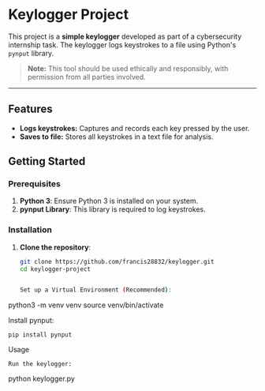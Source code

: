 # Keylogger Project

This project is a **simple keylogger** developed as part of a cybersecurity internship task. The keylogger logs keystrokes to a file using Python's `pynput` library.

> **Note:** This tool should be used ethically and responsibly, with permission from all parties involved.

---

## Features

- **Logs keystrokes:** Captures and records each key pressed by the user.
- **Saves to file:** Stores all keystrokes in a text file for analysis.

## Getting Started

### Prerequisites

1. **Python 3**: Ensure Python 3 is installed on your system.
2. **pynput Library**: This library is required to log keystrokes.

### Installation

1. **Clone the repository**:
   ```bash
   git clone https://github.com/francis28832/keylogger.git
   cd keylogger-project


   Set up a Virtual Environment (Recommended):

python3 -m venv venv
source venv/bin/activate

Install pynput:

    pip install pynput

Usage

    Run the keylogger:

python keylogger.py

